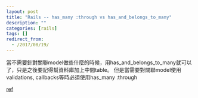 ```yaml
---
layout: post
title: "Rails -- has_many :through vs has_and_belongs_to_many"
description: ""
categories: [rails]
tags: []
redirect_from:
  - /2017/08/19/
---
```


當不需要針對關聯model做些什麼的時候，用has_and_belongs_to_many就可以了，只是之後要記得幫資料庫加上中間table。
但是當需要對關聯model使用validations, callbacks等時必須使用has_many :through

[ref](http://blog.flatironschool.com/why-you-dont-need-has-and-belongs-to-many/)
